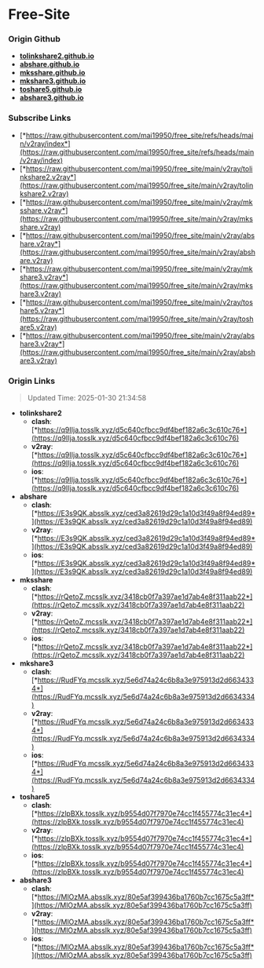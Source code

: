 # Free-Site

### Origin Github

- [**tolinkshare2.github.io**](https://github.com/tolinkshare2/tolinkshare2.github.io)
- [**abshare.github.io**](https://github.com/abshare/abshare.github.io)
- [**mksshare.github.io**](https://github.com/mksshare/mksshare.github.io)
- [**mkshare3.github.io**](https://github.com/mkshare3/mkshare3.github.io)
- [**toshare5.github.io**](https://github.com/toshare5/toshare5.github.io)
- [**abshare3.github.io**](https://github.com/abshare3/abshare3.github.io)

### Subscribe Links

- [*https://raw.githubusercontent.com/mai19950/free_site/refs/heads/main/v2ray/index*](https://raw.githubusercontent.com/mai19950/free_site/refs/heads/main/v2ray/index)
- [*https://raw.githubusercontent.com/mai19950/free_site/main/v2ray/tolinkshare2.v2ray*](https://raw.githubusercontent.com/mai19950/free_site/main/v2ray/tolinkshare2.v2ray)
- [*https://raw.githubusercontent.com/mai19950/free_site/main/v2ray/mksshare.v2ray*](https://raw.githubusercontent.com/mai19950/free_site/main/v2ray/mksshare.v2ray)
- [*https://raw.githubusercontent.com/mai19950/free_site/main/v2ray/abshare.v2ray*](https://raw.githubusercontent.com/mai19950/free_site/main/v2ray/abshare.v2ray)
- [*https://raw.githubusercontent.com/mai19950/free_site/main/v2ray/mkshare3.v2ray*](https://raw.githubusercontent.com/mai19950/free_site/main/v2ray/mkshare3.v2ray)
- [*https://raw.githubusercontent.com/mai19950/free_site/main/v2ray/toshare5.v2ray*](https://raw.githubusercontent.com/mai19950/free_site/main/v2ray/toshare5.v2ray)
- [*https://raw.githubusercontent.com/mai19950/free_site/main/v2ray/abshare3.v2ray*](https://raw.githubusercontent.com/mai19950/free_site/main/v2ray/abshare3.v2ray)

### Origin Links

> Updated Time: 2025-01-30 21:34:58

- **tolinkshare2**
  - **clash**: [*https://q9IIja.tosslk.xyz/d5c640cfbcc9df4bef182a6c3c610c76*](https://q9IIja.tosslk.xyz/d5c640cfbcc9df4bef182a6c3c610c76)
  - **v2ray**: [*https://q9IIja.tosslk.xyz/d5c640cfbcc9df4bef182a6c3c610c76*](https://q9IIja.tosslk.xyz/d5c640cfbcc9df4bef182a6c3c610c76)
  - **ios**: [*https://q9IIja.tosslk.xyz/d5c640cfbcc9df4bef182a6c3c610c76*](https://q9IIja.tosslk.xyz/d5c640cfbcc9df4bef182a6c3c610c76)
- **abshare**
  - **clash**: [*https://E3s9QK.absslk.xyz/ced3a82619d29c1a10d3f49a8f94ed89*](https://E3s9QK.absslk.xyz/ced3a82619d29c1a10d3f49a8f94ed89)
  - **v2ray**: [*https://E3s9QK.absslk.xyz/ced3a82619d29c1a10d3f49a8f94ed89*](https://E3s9QK.absslk.xyz/ced3a82619d29c1a10d3f49a8f94ed89)
  - **ios**: [*https://E3s9QK.absslk.xyz/ced3a82619d29c1a10d3f49a8f94ed89*](https://E3s9QK.absslk.xyz/ced3a82619d29c1a10d3f49a8f94ed89)
- **mksshare**
  - **clash**: [*https://rQetoZ.mcsslk.xyz/3418cb0f7a397ae1d7ab4e8f311aab22*](https://rQetoZ.mcsslk.xyz/3418cb0f7a397ae1d7ab4e8f311aab22)
  - **v2ray**: [*https://rQetoZ.mcsslk.xyz/3418cb0f7a397ae1d7ab4e8f311aab22*](https://rQetoZ.mcsslk.xyz/3418cb0f7a397ae1d7ab4e8f311aab22)
  - **ios**: [*https://rQetoZ.mcsslk.xyz/3418cb0f7a397ae1d7ab4e8f311aab22*](https://rQetoZ.mcsslk.xyz/3418cb0f7a397ae1d7ab4e8f311aab22)
- **mkshare3**
  - **clash**: [*https://RudFYq.mcsslk.xyz/5e6d74a24c6b8a3e975913d2d6634334*](https://RudFYq.mcsslk.xyz/5e6d74a24c6b8a3e975913d2d6634334)
  - **v2ray**: [*https://RudFYq.mcsslk.xyz/5e6d74a24c6b8a3e975913d2d6634334*](https://RudFYq.mcsslk.xyz/5e6d74a24c6b8a3e975913d2d6634334)
  - **ios**: [*https://RudFYq.mcsslk.xyz/5e6d74a24c6b8a3e975913d2d6634334*](https://RudFYq.mcsslk.xyz/5e6d74a24c6b8a3e975913d2d6634334)
- **toshare5**
  - **clash**: [*https://zlpBXk.tosslk.xyz/b9554d07f7970e74cc1f455774c31ec4*](https://zlpBXk.tosslk.xyz/b9554d07f7970e74cc1f455774c31ec4)
  - **v2ray**: [*https://zlpBXk.tosslk.xyz/b9554d07f7970e74cc1f455774c31ec4*](https://zlpBXk.tosslk.xyz/b9554d07f7970e74cc1f455774c31ec4)
  - **ios**: [*https://zlpBXk.tosslk.xyz/b9554d07f7970e74cc1f455774c31ec4*](https://zlpBXk.tosslk.xyz/b9554d07f7970e74cc1f455774c31ec4)
- **abshare3**
  - **clash**: [*https://MlOzMA.absslk.xyz/80e5af399436ba1760b7cc1675c5a3ff*](https://MlOzMA.absslk.xyz/80e5af399436ba1760b7cc1675c5a3ff)
  - **v2ray**: [*https://MlOzMA.absslk.xyz/80e5af399436ba1760b7cc1675c5a3ff*](https://MlOzMA.absslk.xyz/80e5af399436ba1760b7cc1675c5a3ff)
  - **ios**: [*https://MlOzMA.absslk.xyz/80e5af399436ba1760b7cc1675c5a3ff*](https://MlOzMA.absslk.xyz/80e5af399436ba1760b7cc1675c5a3ff)
